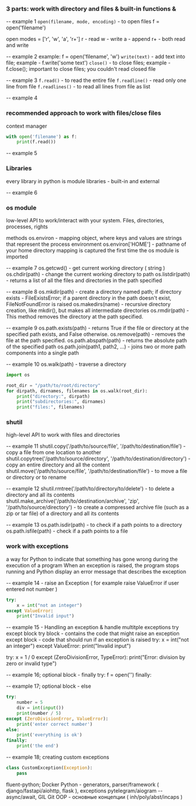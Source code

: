 ### 3 parts: work with directory and files & built-in functions &

-- example 1
`open(filename, mode, encoding)` - to open files
f = open('filename')

open modes = ['r', 'w', 'a', 'r+']
r - read
w - write
a - append
r+ - both read and write

-- example 2
example: f = open('filename', 'w')
`write(text)` - add text into file; example - f.write('some text')
`close()` - to close files; example - f.close(); important to close files; you couldn't read closed file


-- example 3
`f.read()` - to read the entire file
`f.readline()` - read only one line from file
`f.readlines()` - to read all lines from file as list


-- example 4
### recommended approach to work with files/close files
context manager
```python
with open('filename') as f:
    print(f.read())
```

-- example 5
### Libraries
every library in python is module
libraries - built-in and external


-- example 6
### os module
low-level API to work/interact with your system. Files, directories, processes, rights


methods
os.environ - mapping object, where keys and values are strings that represent the process environment
os.environ['HOME'] - pathname of your home directory
mapping is captured the first time the os module is imported


-- example 7
os.getcwd() - get current working directory ( string )
os.chdir(path) - change the current working directory to path
os.listdir(path) - returns a list of all the files and directories in the path specified


-- example 8
os.mkdir(path) - create a directory named path; if directory exists - FileExistsError; if a parent directory in the path doesn't exist,
FileNotFoundError is raised
os.makedirs(name) - recursive directory creation, like mkdir(), but makes all intermediate directories
os.rmdir(path) - This method removes the directory at the path specified.


-- example 9
os.path.exists(path) - returns True if the file or directory at the specified path exists, and False otherwise.
os.remove(path) - removes the file at the path specified.
os.path.abspath(path) - returns the absolute path of the specified path
os.path.join(path1, path2, ...) - joins two or more path components into a single path


-- example 10
os.walk(path) - traverse a directory
```python
import os

root_dir = "/path/to/root/directory"
for dirpath, dirnames, filenames in os.walk(root_dir):
    print("directory:", dirpath)
    print("subdirectories:", dirnames)
    print("files:", filenames)
```


### shutil
high-level API to work with files and directories

-- example 11
shutil.copy('/path/to/source/file', '/path/to/destination/file') - copy a file from one location to another
shutil.copytree('/path/to/source/directory', '/path/to/destination/directory') - copy an entire directory and all the content
shutil.move('/path/to/source/file', '/path/to/destination/file') - to move a file or directory or to rename


-- example 12
shutil.rmtree('/path/to/directory/to/delete') - to delete a directory and all its contents
shutil.make_archive('/path/to/destination/archive', 'zip', '/path/to/source/directory') - to create a compressed archive file (such as a zip or tar file) of a directory and all its contents


-- example 13
os.path.isdir(path) - to check if a path points to a directory
os.path.isfile(path) - check if a path points to a file


### work with exceptions
a way for Python to indicate that something has gone wrong during the execution of a program
When an exception is raised, the program stops running and Python display an error message that describes the exception


-- example 14 - raise an Exception ( for example raise ValueError if user entered not number )
```python
try:
    x = int("not an integer")
except ValueError:
    print("Invalid input")
```


-- example 15 - Handling an exception & handle multitple exceptions
try except block
try block - contains the code that might raise an exception
except block - code that should run if an exception is raised
try:
    x = int("not an integer")
except ValueError:
    print("Invalid input")


try:
    x = 1 / 0
except (ZeroDivisionError, TypeError):
    print("Error: division by zero or invalid type")


-- example 16; optional block - finally
try:
    f = open('')
finally:



-- example 17; optional block - else
```python
try:
    number = 5
    div = int(input())
    print(number / 5)
except (ZeroDivisionError, ValueError):
    print('enter correct number')
else:
    print('everything is ok')
finally:
    print('the end')
```

-- example 18; creating custom exceptions
```python
class CustomException(Exception):
    pass
```

fluent-python;
Docker
Python - generators, parser/framework ( django/fastapi/aiohttp, flask ), exceptions
pytelegram/aiogram
-- async/await, GIL 
Git
OOP - основные концепции ( inh/poly/abst/incaps )

